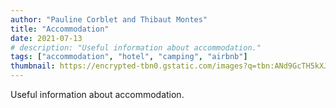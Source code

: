 ```yaml
---
author: "Pauline Corblet and Thibaut Montes"
title: "Accommodation"
date: 2021-07-13
# description: "Useful information about accommodation."
tags: ["accommodation", "hotel", "camping", "airbnb"]
thumbnail: https://encrypted-tbn0.gstatic.com/images?q=tbn:ANd9GcTH5kXJ5k9-_1dsgdCitoMcAW7hVTd6ukhYPJruKYjbaY8DgBAp
---
```


Useful information about accommodation.
